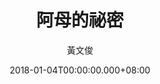 ---
issue: 257
title: 阿母的祕密
author: 黃文俊
date: 2018-01-04T00:00:00.000+08:00
topic: 懷想
difficulty: 1
wikidata: Q98095668
wikidata_link: https://www.wikidata.org/wiki/Q98095668
---